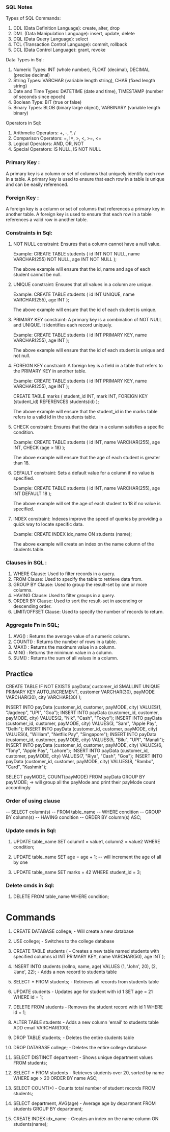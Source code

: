 
### SQL Notes

Types of SQL Commands:
1. DDL (Data Definition Language): create, alter, drop
2. DML (Data Manipulation Language): insert, update, delete
3. DQL (Data Query Language): select
4. TCL (Transaction Control Language): commit, rollback
5. DCL (Data Control Language): grant, revoke

Data Types in Sql:
1. Numeric Types: INT (whole number), FLOAT (decimal), DECIMAL (precise decimal)
2. String Types: VARCHAR (variable length string), CHAR (fixed length string)
3. Date and Time Types: DATETIME (date and time), TIMESTAMP (number of seconds since epoch)
4. Boolean Type: BIT (true or false)
5. Binary Types: BLOB (binary large object), VARBINARY (variable length binary)

Operators in Sql:
1. Arithmetic Operators: +, -, *, /
2. Comparison Operators: =, !=, >, <, >=, <=
3. Logical Operators: AND, OR, NOT
4. Special Operators: IS NULL, IS NOT NULL

### Primary Key : 
A primary key is a column or set of columns that uniquely identify each row in a table. A primary key is used to ensure that each row in a table is unique and can be easily referenced.

### Foreign Key : 
A foreign key is a column or set of columns that references a primary key in another table. A foreign key is used to ensure that each row in a table references a valid row in another table.



### Constraints in Sql:
1. NOT NULL constraint: Ensures that a column cannot have a null value.

    Example:
    CREATE TABLE students (
        id INT NOT NULL,
        name VARCHAR(255) NOT NULL,
        age INT NOT NULL
    );

    The above example will ensure that the id, name and age of each student cannot be null.

2. UNIQUE constraint: Ensures that all values in a column are unique.

    Example:
    CREATE TABLE students (
        id INT UNIQUE,
        name VARCHAR(255),
        age INT
    );

    The above example will ensure that the id of each student is unique.

3. PRIMARY KEY constraint: A primary key is a combination of NOT NULL and UNIQUE. It identifies each record uniquely.

    Example:
    CREATE TABLE students (
        id INT PRIMARY KEY,
        name VARCHAR(255),
        age INT
    );

    The above example will ensure that the id of each student is unique and not null.

4. FOREIGN KEY constraint: A foreign key is a field in a table that refers to the PRIMARY KEY in another table.

    Example:
    CREATE TABLE students (
        id INT PRIMARY KEY,
        name VARCHAR(255),
        age INT
    );

    CREATE TABLE marks (
        student_id INT,
        mark INT,
        FOREIGN KEY (student_id) REFERENCES students(id)
    );

    The above example will ensure that the student_id in the marks table refers to a valid id in the students table.

5. CHECK constraint: Ensures that the data in a column satisfies a specific condition.

    Example:
    CREATE TABLE students (
        id INT,
        name VARCHAR(255),
        age INT,
        CHECK (age > 18)
    );

    The above example will ensure that the age of each student is greater than 18.

6. DEFAULT constraint: Sets a default value for a column if no value is specified.

    Example:
    CREATE TABLE students (
        id INT,
        name VARCHAR(255),
        age INT DEFAULT 18
    );

    The above example will set the age of each student to 18 if no value is specified.

7. INDEX constraint: Indexes improve the speed of queries by providing a quick way to locate specific data.

    Example:
    CREATE INDEX idx_name
    ON students (name);

    The above example will create an index on the name column of the students table.


### Clauses in SQL :
1. WHERE Clause: Used to filter records in a query.
2. FROM Clause: Used to specify the table to retrieve data from.
3. GROUP BY Clause: Used to group the result-set by one or more columns.
4. HAVING Clause: Used to filter groups in a query.
5. ORDER BY Clause: Used to sort the result-set in ascending or descending order.
6. LIMIT/OFFSET Clause: Used to specify the number of records to return.


### Aggregate Fn in SQL;
1. AVG() : Returns the average value of a numeric column.
2. COUNT() : Returns the number of rows in a table.
3. MAX() : Returns the maximum value in a column.
4. MIN() : Returns the minimum value in a column.
5. SUM() : Returns the sum of all values in a column.

## Practice 
CREATE TABLE IF NOT EXISTS payData(
customer_id  SMALLINT UNIQUE PRIMARY KEY AUTO_INCREMENT,
customer VARCHAR(30),
payMODE VARCHAR(30),
city VARCHAR(30)
);


INSERT INTO payData (customer_id, customer, payMODE, city) VALUES(1, "Jagdeep", "UPI", "Goa");
INSERT INTO payData (customer_id, customer, payMODE, city) VALUES(2, "Nik", "Cash", "Tokyo");
INSERT INTO payData (customer_id, customer, payMODE, city) VALUES(3, "Sam", "Apple Pay", "Delhi");
INSERT INTO payData (customer_id, customer, payMODE, city) VALUES(4, "William", "Netflix Pay", "Singapore");
INSERT INTO payData (customer_id, customer, payMODE, city) VALUES(5, "Bilu", "UPI", "Manali");
INSERT INTO payData (customer_id, customer, payMODE, city) VALUES(6, "Tony", "Apple Pay", "Lahore");
INSERT INTO payData (customer_id, customer, payMODE, city) VALUES(7, "Riya", "Cash", "Goa");
INSERT INTO payData (customer_id, customer, payMODE, city) VALUES(8, "Rambo", "Card", "Kashmir");

SELECT payMODE, COUNT(payMODE) FROM payData GROUP BY payMODE; -> will group all the payMode and print their payMode count accordingly


### Order of using clause
-- SELECT column(s)
-- FROM table_name
-- WHERE condition
-- GROUP BY column(s)
-- HAVING condition
-- ORDER BY column(s) ASC;

### Update cmds in Sql:
1. UPDATE table_name
   SET column1 = value1, column2 = value2
   WHERE condition;

2. UPDATE table_name SET age = age + 1;   -- will increment the age of all by one
3. UPDATE table_name SET marks = 42 WHERE student_id = 3;


### Delete cmds in Sql:
1. DELETE FROM table_name WHERE condition;

# Commands

1. CREATE DATABASE college;                                 - Will create a new database

2. USE college;                                             - Switches to the college database

3. CREATE TABLE students (                                   - Creates a new table named students with specified columns
       id INT PRIMARY KEY,
       name VARCHAR(50),
       age INT
   );

4. INSERT INTO students (rollno, name, age) VALUES (1, 'John', 20), (2, 'Jane', 22);             - Adds a new record to students table

5. SELECT * FROM students;                                  - Retrieves all records from students table

6. UPDATE students                                           - Updates age for student with id 1
   SET age = 21 
   WHERE id = 1;

7. DELETE FROM students                                      - Removes the student record with id 1
   WHERE id = 1;

8. ALTER TABLE students                                      - Adds a new column 'email' to students table
   ADD email VARCHAR(100);

9. DROP TABLE students;                                      - Deletes the entire students table

10. DROP DATABASE college;                                   - Deletes the entire college database

11. SELECT DISTINCT department                               - Shows unique department values
    FROM students;

12. SELECT * FROM students                                   - Retrieves students over 20, sorted by name
    WHERE age > 20 
    ORDER BY name ASC;

13. SELECT COUNT(*)                                          - Counts total number of student records
    FROM students;

14. SELECT department, AVG(age)                              - Average age by department
    FROM students 
    GROUP BY department;

15. CREATE INDEX idx_name                                    - Creates an index on the name column
    ON students(name);

